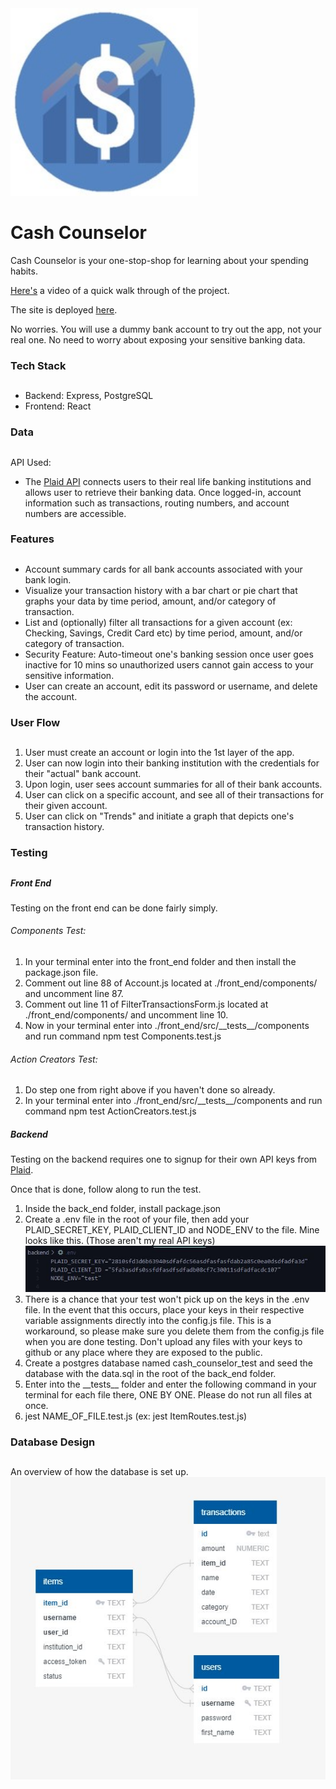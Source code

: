 <img src="./logo.jpg" width="300" height="300" />

# Cash Counselor

Cash Counselor is your one-stop-shop for learning about your spending habits.

[Here's](https://www.youtube.com/watch?v=wlVCz2S5Y6Q) a video of a quick walk through of the project.

The site is deployed [here](https://cash-counselor.herokuapp.com/).

No worries. You will use a dummy bank account to try out the app, not your real one. No need to worry about exposing your sensitive banking data.

### Tech Stack

##

- Backend: Express, PostgreSQL
- Frontend: React

### Data

##

API Used:

- The [Plaid API](https://plaid.com/docs/) connects users to their real life banking institutions and allows user to retrieve their banking data. Once logged-in, account information such as transactions, routing numbers, and account numbers are accessible.

### Features

##

- Account summary cards for all bank accounts associated with your bank login.
- Visualize your transaction history with a bar chart or pie chart that graphs your data by time period, amount, and/or category of transaction.
- List and (optionally) filter all transactions for a given account (ex: Checking, Savings, Credit Card etc) by time period, amount, and/or category of transaction.
- Security Feature: Auto-timeout one's banking session once user goes inactive for 10 mins so unauthorized users cannot gain access to your sensitive information.
- User can create an account, edit its password or username, and delete the account.

### User Flow

##

1. User must create an account or login into the 1st layer of the app.
2. User can now login into their banking institution with the credentials for their "actual" bank account.
3. Upon login, user sees account summaries for all of their bank accounts.
4. User can click on a specific account, and see all of their transactions for their given account.
5. User can click on "Trends" and initiate a graph that depicts one's transaction history.

### Testing

##

##### Front End

Testing on the front end can be done fairly simply.

###### Components Test:

1. In your terminal enter into the front_end folder and then install the package.json file.
2. Comment out line 88 of Account.js located at ./front_end/components/ and uncomment line 87.
3. Comment out line 11 of FilterTransactionsForm.js located at ./front_end/components/ and uncomment line 10.
4. Now in your terminal enter into ./front_end/src/\_\_tests\_\_/components and run command npm test Components.test.js

###### Action Creators Test:

1. Do step one from right above if you haven't done so already.
2. In your terminal enter into ./front_end/src/\_\_tests\_\_/components and run command npm test ActionCreators.test.js

##### Backend

Testing on the backend requires one to signup for their own API keys from [Plaid](https://plaid.com/).

Once that is done, follow along to run the test.

1. Inside the back_end folder, install package.json
2. Create a .env file in the root of your file, then add your PLAID_SECRET_KEY, PLAID_CLIENT_ID and NODE_ENV to the file. Mine looks like this. (Those aren't my real API keys) ![image info](./env.JPG)
3. There is a chance that your test won't pick up on the keys in the .env file. In the event that this occurs, place your keys in their respective variable assignments directly into the config.js file. This is a workaround, so please make sure you delete them from the config.js file when you are done testing. Don't upload any files with your keys to github or any place where they are exposed to the public.
4. Create a postgres database named cash_counselor_test and seed the database with the data.sql in the root of the back_end folder.
5. Enter into the \_\_tests\_\_ folder and enter the following command in your terminal for each file there, ONE BY ONE. Please do not run all files at once.
6. jest NAME_OF_FILE.test.js (ex: jest ItemRoutes.test.js)

### Database Design

##

An overview of how the database is set up.  
![image info](./database.JPG)
